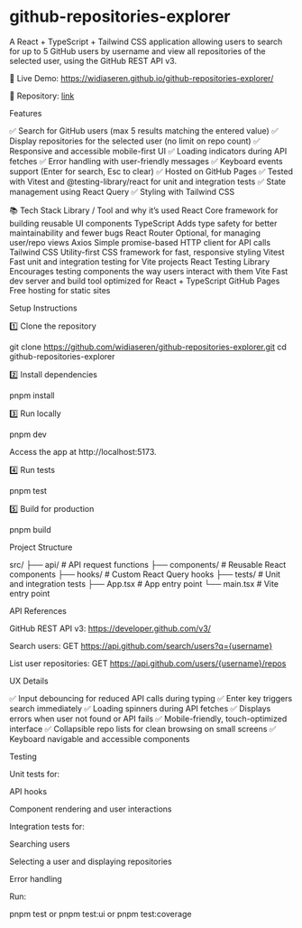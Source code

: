 # github-repositories-explorer

A React + TypeScript + Tailwind CSS application allowing users to search for up to 5 GitHub users by username and view all repositories of the selected user, using the GitHub REST API v3.

🚀 Live Demo: https://widiaseren.github.io/github-repositories-explorer/

📂 Repository: [link](https://github.com/widiaseren/github-repositories-explorer)

Features

✅ Search for GitHub users (max 5 results matching the entered value)
✅ Display repositories for the selected user (no limit on repo count)
✅ Responsive and accessible mobile-first UI
✅ Loading indicators during API fetches
✅ Error handling with user-friendly messages
✅ Keyboard events support (Enter for search, Esc to clear)
✅ Hosted on GitHub Pages
✅ Tested with Vitest and @testing-library/react for unit and integration tests
✅ State management using React Query
✅ Styling with Tailwind CSS

📚 Tech Stack
Library / Tool	and why it’s used
React	Core framework for building reusable UI components
TypeScript	Adds type safety for better maintainability and fewer bugs
React Router	Optional, for managing user/repo views
Axios	Simple promise-based HTTP client for API calls
Tailwind CSS	Utility-first CSS framework for fast, responsive styling
Vitest	Fast unit and integration testing for Vite projects
React Testing Library	Encourages testing components the way users interact with them
Vite	Fast dev server and build tool optimized for React + TypeScript
GitHub Pages	Free hosting for static sites

Setup Instructions

1️⃣ Clone the repository

git clone https://github.com/widiaseren/github-repositories-explorer.git
cd github-repositories-explorer

2️⃣ Install dependencies

pnpm install

3️⃣ Run locally

pnpm dev

Access the app at http://localhost:5173.

4️⃣ Run tests

pnpm test

5️⃣ Build for production

pnpm build


Project Structure

src/
 ├── api/             # API request functions
 ├── components/      # Reusable React components
 ├── hooks/           # Custom React Query hooks
 ├── tests/           # Unit and integration tests
 ├── App.tsx          # App entry point
 └── main.tsx         # Vite entry point

API References

GitHub REST API v3: https://developer.github.com/v3/

Search users: GET https://api.github.com/search/users?q={username}

List user repositories: GET https://api.github.com/users/{username}/repos

UX Details

✅ Input debouncing for reduced API calls during typing
✅ Enter key triggers search immediately
✅ Loading spinners during API fetches
✅ Displays errors when user not found or API fails
✅ Mobile-friendly, touch-optimized interface
✅ Collapsible repo lists for clean browsing on small screens
✅ Keyboard navigable and accessible components

Testing

Unit tests for:

API hooks

Component rendering and user interactions

Integration tests for:

Searching users

Selecting a user and displaying repositories

Error handling

Run:

pnpm test or 
pnpm test:ui or
pnpm test:coverage
